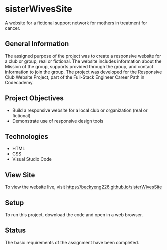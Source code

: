 # sisterWivesSite
A website for a fictional support network for mothers in treatment for cancer.
## General Information
The assigned purpose of the project was to create a responsive website for a club or group, real or fictional. 
The website includes information about the Mission of the group, supports provided through the group, and contact information to join the group.
The project was developed for the Responsive Club Website Project, part of the Full-Stack Engineer Career Path in Codecademy.

## Project Objectives
- Build a responsive website for a local club or organization (real or fictional)
- Demonstrate use of responsive design tools

## Technologies
- HTML
- CSS
- Visual Studio Code

## View Site
To view the website live, visit https://beckyeng226.github.io/sisterWivesSite


## Setup
To run this project, download the code and open in a web browser.

## Status
The basic requirements of the assignment have been completed.
